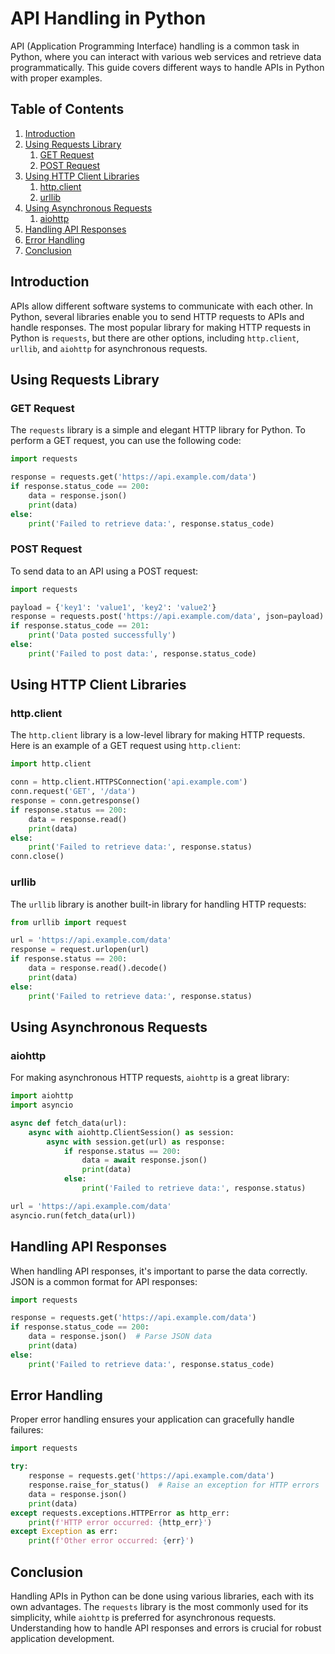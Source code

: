 
# API Handling in Python

API (Application Programming Interface) handling is a common task in Python, where you can interact with various web services and retrieve data programmatically. This guide covers different ways to handle APIs in Python with proper examples.

## Table of Contents

1. [Introduction](#introduction)
2. [Using Requests Library](#using-requests-library)
    1. [GET Request](#get-request)
    2. [POST Request](#post-request)
3. [Using HTTP Client Libraries](#using-http-client-libraries)
    1. [http.client](#httpclient)
    2. [urllib](#urllib)
4. [Using Asynchronous Requests](#using-asynchronous-requests)
    1. [aiohttp](#aiohttp)
5. [Handling API Responses](#handling-api-responses)
6. [Error Handling](#error-handling)
7. [Conclusion](#conclusion)

## Introduction

APIs allow different software systems to communicate with each other. In Python, several libraries enable you to send HTTP requests to APIs and handle responses. The most popular library for making HTTP requests in Python is `requests`, but there are other options, including `http.client`, `urllib`, and `aiohttp` for asynchronous requests.

## Using Requests Library

### GET Request

The `requests` library is a simple and elegant HTTP library for Python. To perform a GET request, you can use the following code:

```python
import requests

response = requests.get('https://api.example.com/data')
if response.status_code == 200:
    data = response.json()
    print(data)
else:
    print('Failed to retrieve data:', response.status_code)
```

### POST Request

To send data to an API using a POST request:

```python
import requests

payload = {'key1': 'value1', 'key2': 'value2'}
response = requests.post('https://api.example.com/data', json=payload)
if response.status_code == 201:
    print('Data posted successfully')
else:
    print('Failed to post data:', response.status_code)
```

## Using HTTP Client Libraries

### http.client

The `http.client` library is a low-level library for making HTTP requests. Here is an example of a GET request using `http.client`:

```python
import http.client

conn = http.client.HTTPSConnection('api.example.com')
conn.request('GET', '/data')
response = conn.getresponse()
if response.status == 200:
    data = response.read()
    print(data)
else:
    print('Failed to retrieve data:', response.status)
conn.close()
```

### urllib

The `urllib` library is another built-in library for handling HTTP requests:

```python
from urllib import request

url = 'https://api.example.com/data'
response = request.urlopen(url)
if response.status == 200:
    data = response.read().decode()
    print(data)
else:
    print('Failed to retrieve data:', response.status)
```

## Using Asynchronous Requests

### aiohttp

For making asynchronous HTTP requests, `aiohttp` is a great library:

```python
import aiohttp
import asyncio

async def fetch_data(url):
    async with aiohttp.ClientSession() as session:
        async with session.get(url) as response:
            if response.status == 200:
                data = await response.json()
                print(data)
            else:
                print('Failed to retrieve data:', response.status)

url = 'https://api.example.com/data'
asyncio.run(fetch_data(url))
```

## Handling API Responses

When handling API responses, it's important to parse the data correctly. JSON is a common format for API responses:

```python
import requests

response = requests.get('https://api.example.com/data')
if response.status_code == 200:
    data = response.json()  # Parse JSON data
    print(data)
else:
    print('Failed to retrieve data:', response.status_code)
```

## Error Handling

Proper error handling ensures your application can gracefully handle failures:

```python
import requests

try:
    response = requests.get('https://api.example.com/data')
    response.raise_for_status()  # Raise an exception for HTTP errors
    data = response.json()
    print(data)
except requests.exceptions.HTTPError as http_err:
    print(f'HTTP error occurred: {http_err}')
except Exception as err:
    print(f'Other error occurred: {err}')
```

## Conclusion

Handling APIs in Python can be done using various libraries, each with its own advantages. The `requests` library is the most commonly used for its simplicity, while `aiohttp` is preferred for asynchronous requests. Understanding how to handle API responses and errors is crucial for robust application development.
